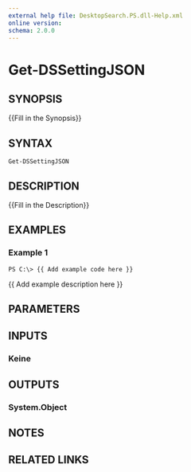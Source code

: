 ```yaml
---
external help file: DesktopSearch.PS.dll-Help.xml
online version: 
schema: 2.0.0
---
```


# Get-DSSettingJSON

## SYNOPSIS
{{Fill in the Synopsis}}

## SYNTAX

```
Get-DSSettingJSON
```

## DESCRIPTION
{{Fill in the Description}}

## EXAMPLES

### Example 1
```
PS C:\> {{ Add example code here }}
```

{{ Add example description here }}

## PARAMETERS

## INPUTS

### Keine


## OUTPUTS

### System.Object

## NOTES

## RELATED LINKS


